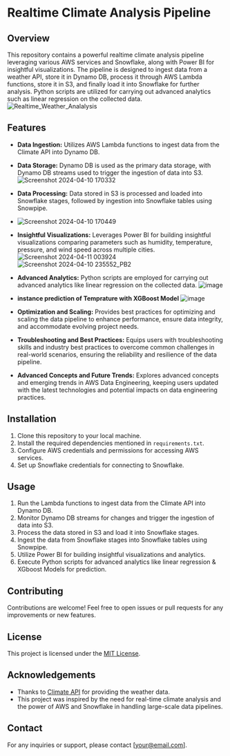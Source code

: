 # Realtime Climate Analysis Pipeline

## Overview
This repository contains a powerful realtime climate analysis pipeline leveraging various AWS services and Snowflake, along with Power BI for insightful visualizations. The pipeline is designed to ingest data from a weather API, store it in Dynamo DB, process it through AWS Lambda functions, store it in S3, and finally load it into Snowflake for further analysis. Python scripts are utilized for carrying out advanced analytics such as linear regression on the collected data.
![Realtime_Weather_Analalysis](https://github.com/ritikdhame/Realtime-Climate-Anlsyis/assets/7029092/a02d979c-9490-450d-a3f0-f4c47705998f)

## Features
- **Data Ingestion:** Utilizes AWS Lambda functions to ingest data from the Climate API into Dynamo DB.
- **Data Storage:** Dynamo DB is used as the primary data storage, with Dynamo DB streams used to trigger the ingestion of data into S3.
  ![Screenshot 2024-04-10 170332](https://github.com/ritikdhame/Realtime-Climate-Anlsyis/assets/7029092/099d064d-70a2-48df-8681-8fbebcafa9c5)

- **Data Processing:** Data stored in S3 is processed and loaded into Snowflake stages, followed by ingestion into Snowflake tables using Snowpipe.
- ![Screenshot 2024-04-10 170449](https://github.com/ritikdhame/Realtime-Climate-Anlsyis/assets/7029092/c930114b-bc12-4b9c-9179-5bb487ec2760)

- **Insightful Visualizations:** Leverages Power BI for building insightful visualizations comparing parameters such as humidity, temperature, pressure, and wind speed across multiple cities.
  ![Screenshot 2024-04-11 003924](https://github.com/ritikdhame/Realtime-Climate-Anlsyis/assets/7029092/5cc4f4b1-18e8-4b5b-a7ff-505f211043fa)
![Screenshot 2024-04-10 235552_PB2](https://github.com/ritikdhame/Realtime-Climate-Anlsyis/assets/7029092/962cc780-2c4e-4dca-bd78-9baee0632b3c)

- **Advanced Analytics:** Python scripts are employed for carrying out advanced analytics like linear regression on the collected data.
![image](https://github.com/ritikdhame/Realtime-Climate-Anlsyis/assets/7029092/88e9be61-c5f1-4421-a363-8abff27b8ae7)
- **instance prediction of Temprature with XGBoost Model**
![image](https://github.com/ritikdhame/Realtime-Climate-Anlsyis/assets/7029092/2d776c68-9afa-4f87-a71a-8b522e973ab7)

- **Optimization and Scaling:** Provides best practices for optimizing and scaling the data pipeline to enhance performance, ensure data integrity, and accommodate evolving project needs.
- **Troubleshooting and Best Practices:** Equips users with troubleshooting skills and industry best practices to overcome common challenges in real-world scenarios, ensuring the reliability and resilience of the data pipeline.
- **Advanced Concepts and Future Trends:** Explores advanced concepts and emerging trends in AWS Data Engineering, keeping users updated with the latest technologies and potential impacts on data engineering practices.

## Installation
1. Clone this repository to your local machine.
2. Install the required dependencies mentioned in `requirements.txt`.
3. Configure AWS credentials and permissions for accessing AWS services.
4. Set up Snowflake credentials for connecting to Snowflake.

## Usage
1. Run the Lambda functions to ingest data from the Climate API into Dynamo DB.
2. Monitor Dynamo DB streams for changes and trigger the ingestion of data into S3.
3. Process the data stored in S3 and load it into Snowflake stages.
4. Ingest the data from Snowflake stages into Snowflake tables using Snowpipe.
5. Utilize Power BI for building insightful visualizations and analytics.
6. Execute Python scripts for advanced analytics like linear regression & XGboost Models for prediction.

## Contributing
Contributions are welcome! Feel free to open issues or pull requests for any improvements or new features.

## License
This project is licensed under the [MIT License](LICENSE).

## Acknowledgements
- Thanks to [Climate API](https://www.climate.com/) for providing the weather data.
- This project was inspired by the need for real-time climate analysis and the power of AWS and Snowflake in handling large-scale data pipelines.

## Contact
For any inquiries or support, please contact [your@email.com].
